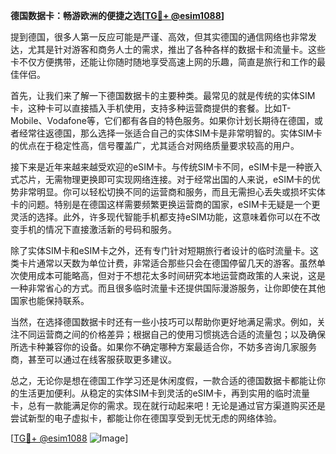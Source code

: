 **德国数据卡：畅游欧洲的便捷之选[[TG💪+ @esim1088](https://t.me/s/esim1088)]**

提到德国，很多人第一反应可能是严谨、高效，但其实德国的通信网络也非常发达，尤其是针对游客和商务人士的需求，推出了各种各样的数据卡和流量卡。这些卡不仅方便携带，还能让你随时随地享受高速上网的乐趣，简直是旅行和工作的最佳伴侣。

首先，让我们来了解一下德国数据卡的主要种类。最常见的就是传统的实体SIM卡，这种卡可以直接插入手机使用，支持多种运营商提供的套餐。比如T-Mobile、Vodafone等，它们都有各自的特色服务。如果你计划长期待在德国，或者经常往返德国，那么选择一张适合自己的实体SIM卡是非常明智的。实体SIM卡的优点在于稳定性高，信号覆盖广，尤其适合对网络质量要求较高的用户。

接下来是近年来越来越受欢迎的eSIM卡。与传统SIM卡不同，eSIM卡是一种嵌入式芯片，无需物理更换即可实现网络连接。对于经常出国的人来说，eSIM卡的优势非常明显。你可以轻松切换不同的运营商和服务，而且无需担心丢失或损坏实体卡的问题。特别是在德国这样需要频繁更换运营商的国家，eSIM卡无疑是一个更灵活的选择。此外，许多现代智能手机都支持eSIM功能，这意味着你可以在不改变手机的情况下直接激活新的号码和服务。

除了实体SIM卡和eSIM卡之外，还有专门针对短期旅行者设计的临时流量卡。这类卡片通常以天数为单位计费，非常适合那些只会在德国停留几天的游客。虽然单次使用成本可能略高，但对于不想花太多时间研究本地运营商政策的人来说，这是一种非常省心的方式。而且很多临时流量卡还提供国际漫游服务，让你即使在其他国家也能保持联系。

当然，在选择德国数据卡时还有一些小技巧可以帮助你更好地满足需求。例如，关注不同运营商之间的价格差异；根据自己的使用习惯挑选合适的流量包；以及确保所选卡种兼容你的设备。如果你不确定哪种方案最适合你，不妨多咨询几家服务商，甚至可以通过在线客服获取更多建议。

总之，无论你是想在德国工作学习还是休闲度假，一款合适的德国数据卡都能让你的生活更加便利。从稳定的实体SIM卡到灵活的eSIM卡，再到实用的临时流量卡，总有一款能满足你的需求。现在就行动起来吧！无论是通过官方渠道购买还是尝试新型的电子虚拟卡，都能让你在德国享受到无忧无虑的网络体验。

[[TG💪+ @esim1088](https://t.me/s/esim1088) ![Image](https://i.postimg.cc/4NQfJmqS/Snipaste-2025-05-13-00-14-12.png)]